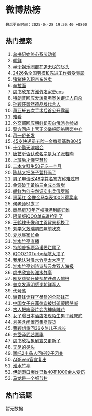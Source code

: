 # 微博热榜

`最后更新时间：2025-04-28 19:30:40 +0800`

## 热门搜索

1. [总书记始终心系劳动者](https://m.weibo.cn/search?containerid=100103type%3D1%26t%3D10%26q%3D%23%E6%80%BB%E4%B9%A6%E8%AE%B0%E5%A7%8B%E7%BB%88%E5%BF%83%E7%B3%BB%E5%8A%B3%E5%8A%A8%E8%80%85%23&stream_entry_id=51&isnewpage=1&extparam=seat%3D1%26pos%3D0%26filter_type%3Drealtimehot%26stream_entry_id%3D51%26c_type%3D51%26q%3D%2523%25E6%2580%25BB%25E4%25B9%25A6%25E8%25AE%25B0%25E5%25A7%258B%25E7%25BB%2588%25E5%25BF%2583%25E7%25B3%25BB%25E5%258A%25B3%25E5%258A%25A8%25E8%2580%2585%2523%26dgr%3D0%26cate%3D10103%26display_time%3D1745839839%26pre_seqid%3D174583983942301689289145)
1. [朝鲜](https://m.weibo.cn/search?containerid=100103type%3D1%26t%3D10%26q%3D%E6%9C%9D%E9%B2%9C&stream_entry_id=31&isnewpage=1&extparam=seat%3D1%26dgr%3D0%26band_rank%3D1%26filter_type%3Drealtimehot%26c_type%3D31%26q%3D%25E6%259C%259D%25E9%25B2%259C%26flag%3D1%26cate%3D5001%26pos%3D0%26lcate%3D5001%26stream_entry_id%3D31%26realpos%3D1%26display_time%3D1745839839%26pre_seqid%3D174583983942301689289145)
1. [半个娱乐圈都在追无尽的尽头](https://m.weibo.cn/search?containerid=100103type%3D1%26t%3D10%26q%3D%23%E5%8D%8A%E4%B8%AA%E5%A8%B1%E4%B9%90%E5%9C%88%E9%83%BD%E5%9C%A8%E8%BF%BD%E6%97%A0%E5%B0%BD%E7%9A%84%E5%B0%BD%E5%A4%B4%23&stream_entry_id=31&isnewpage=1&extparam=seat%3D1%26dgr%3D0%26band_rank%3D2%26filter_type%3Drealtimehot%26c_type%3D31%26q%3D%2523%25E5%258D%258A%25E4%25B8%25AA%25E5%25A8%25B1%25E4%25B9%2590%25E5%259C%2588%25E9%2583%25BD%25E5%259C%25A8%25E8%25BF%25BD%25E6%2597%25A0%25E5%25B0%25BD%25E7%259A%2584%25E5%25B0%25BD%25E5%25A4%25B4%2523%26flag%3D1%26cate%3D5001%26pos%3D1%26lcate%3D5001%26stream_entry_id%3D31%26realpos%3D2%26display_time%3D1745839839%26pre_seqid%3D174583983942301689289145)
1. [2426名全国劳模和先进工作者受表彰](https://m.weibo.cn/search?containerid=100103type%3D1%26t%3D10%26q%3D%232426%E5%90%8D%E5%85%A8%E5%9B%BD%E5%8A%B3%E6%A8%A1%E5%92%8C%E5%85%88%E8%BF%9B%E5%B7%A5%E4%BD%9C%E8%80%85%E5%8F%97%E8%A1%A8%E5%BD%B0%23&stream_entry_id=31&isnewpage=1&extparam=seat%3D1%26dgr%3D0%26band_rank%3D3%26filter_type%3Drealtimehot%26c_type%3D31%26q%3D%25232426%25E5%2590%258D%25E5%2585%25A8%25E5%259B%25BD%25E5%258A%25B3%25E6%25A8%25A1%25E5%2592%258C%25E5%2585%2588%25E8%25BF%259B%25E5%25B7%25A5%25E4%25BD%259C%25E8%2580%2585%25E5%258F%2597%25E8%25A1%25A8%25E5%25BD%25B0%2523%26flag%3D0%26cate%3D5001%26pos%3D2%26lcate%3D5001%26stream_entry_id%3D31%26realpos%3D3%26display_time%3D1745839839%26pre_seqid%3D174583983942301689289145)
1. [猪猪侠入职京东外卖](https://m.weibo.cn/search?containerid=100103type%3D1%26t%3D10%26q%3D%23%E7%8C%AA%E7%8C%AA%E4%BE%A0%E5%85%A5%E8%81%8C%E4%BA%AC%E4%B8%9C%E5%A4%96%E5%8D%96%23&stream_entry_id=31&isnewpage=1&extparam=seat%3D1%26dgr%3D0%26band_rank%3D4%26filter_type%3Drealtimehot%26topic_ad%3D1%26q%3D%2523%25E7%258C%25AA%25E7%258C%25AA%25E4%25BE%25A0%25E5%2585%25A5%25E8%2581%258C%25E4%25BA%25AC%25E4%25B8%259C%25E5%25A4%2596%25E5%258D%2596%2523%26cate%3D5001%26adid%3D284500%26lcate%3D5001%26stream_entry_id%3D31%26c_type%3D31%26is_ad_pos%3D1%26pos%3D3%26display_time%3D1745839839%26pre_seqid%3D174583983942301689289145)
1. [辛拉面](https://m.weibo.cn/search?containerid=100103type%3D1%26t%3D10%26q%3D%E8%BE%9B%E6%8B%89%E9%9D%A2&stream_entry_id=31&isnewpage=1&extparam=seat%3D1%26dgr%3D0%26band_rank%3D4%26filter_type%3Drealtimehot%26c_type%3D31%26q%3D%25E8%25BE%259B%25E6%258B%2589%25E9%259D%25A2%26flag%3D1%26cate%3D5001%26pos%3D4%26lcate%3D5001%26stream_entry_id%3D31%26realpos%3D4%26display_time%3D1745839839%26pre_seqid%3D174583983942301689289145)
1. [虞书欣东方淮竹发家史cos](https://m.weibo.cn/search?containerid=100103type%3D1%26t%3D10%26q%3D%23%E8%99%9E%E4%B9%A6%E6%AC%A3%E4%B8%9C%E6%96%B9%E6%B7%AE%E7%AB%B9%E5%8F%91%E5%AE%B6%E5%8F%B2cos%23&stream_entry_id=31&isnewpage=1&extparam=seat%3D1%26dgr%3D0%26band_rank%3D5%26filter_type%3Drealtimehot%26c_type%3D31%26q%3D%2523%25E8%2599%259E%25E4%25B9%25A6%25E6%25AC%25A3%25E4%25B8%259C%25E6%2596%25B9%25E6%25B7%25AE%25E7%25AB%25B9%25E5%258F%2591%25E5%25AE%25B6%25E5%258F%25B2cos%2523%26flag%3D1%26cate%3D5001%26pos%3D5%26lcate%3D5001%26stream_entry_id%3D31%26realpos%3D5%26display_time%3D1745839839%26pre_seqid%3D174583983942301689289145)
1. [特朗普回应爱泼斯坦案关键证人自杀](https://m.weibo.cn/search?containerid=100103type%3D1%26t%3D10%26q%3D%23%E7%89%B9%E6%9C%97%E6%99%AE%E5%9B%9E%E5%BA%94%E7%88%B1%E6%B3%BC%E6%96%AF%E5%9D%A6%E6%A1%88%E5%85%B3%E9%94%AE%E8%AF%81%E4%BA%BA%E8%87%AA%E6%9D%80%23&stream_entry_id=31&isnewpage=1&extparam=seat%3D1%26dgr%3D0%26band_rank%3D6%26filter_type%3Drealtimehot%26c_type%3D31%26q%3D%2523%25E7%2589%25B9%25E6%259C%2597%25E6%2599%25AE%25E5%259B%259E%25E5%25BA%2594%25E7%2588%25B1%25E6%25B3%25BC%25E6%2596%25AF%25E5%259D%25A6%25E6%25A1%2588%25E5%2585%25B3%25E9%2594%25AE%25E8%25AF%2581%25E4%25BA%25BA%25E8%2587%25AA%25E6%259D%2580%2523%26flag%3D1%26cate%3D5001%26pos%3D6%26lcate%3D5001%26stream_entry_id%3D31%26realpos%3D6%26display_time%3D1745839839%26pre_seqid%3D174583983942301689289145)
1. [孙颖莎碧然德品牌代言人](https://m.weibo.cn/search?containerid=100103type%3D1%26t%3D10%26q%3D%23%E5%AD%99%E9%A2%96%E8%8E%8E%E7%A2%A7%E7%84%B6%E5%BE%B7%E5%93%81%E7%89%8C%E4%BB%A3%E8%A8%80%E4%BA%BA%23&stream_entry_id=31&isnewpage=1&extparam=seat%3D1%26dgr%3D0%26band_rank%3D7%26filter_type%3Drealtimehot%26topic_ad%3D1%26q%3D%2523%25E5%25AD%2599%25E9%25A2%2596%25E8%258E%258E%25E7%25A2%25A7%25E7%2584%25B6%25E5%25BE%25B7%25E5%2593%2581%25E7%2589%258C%25E4%25BB%25A3%25E8%25A8%2580%25E4%25BA%25BA%2523%26cate%3D5001%26adid%3D284429%26lcate%3D5001%26stream_entry_id%3D31%26c_type%3D31%26is_ad_pos%3D1%26pos%3D7%26display_time%3D1745839839%26pre_seqid%3D174583983942301689289145)
1. [萧亚轩五次手术后首公开露面](https://m.weibo.cn/search?containerid=100103type%3D1%26t%3D10%26q%3D%23%E8%90%A7%E4%BA%9A%E8%BD%A9%E4%BA%94%E6%AC%A1%E6%89%8B%E6%9C%AF%E5%90%8E%E9%A6%96%E5%85%AC%E5%BC%80%E9%9C%B2%E9%9D%A2%23&stream_entry_id=31&isnewpage=1&extparam=seat%3D1%26dgr%3D0%26band_rank%3D7%26filter_type%3Drealtimehot%26c_type%3D31%26q%3D%2523%25E8%2590%25A7%25E4%25BA%259A%25E8%25BD%25A9%25E4%25BA%2594%25E6%25AC%25A1%25E6%2589%258B%25E6%259C%25AF%25E5%2590%258E%25E9%25A6%2596%25E5%2585%25AC%25E5%25BC%2580%25E9%259C%25B2%25E9%259D%25A2%2523%26flag%3D2%26cate%3D5001%26pos%3D8%26lcate%3D5001%26stream_entry_id%3D31%26realpos%3D7%26display_time%3D1745839839%26pre_seqid%3D174583983942301689289145)
1. [难看](https://m.weibo.cn/search?containerid=100103type%3D1%26t%3D10%26q%3D%E9%9A%BE%E7%9C%8B&stream_entry_id=31&isnewpage=1&extparam=seat%3D1%26dgr%3D0%26band_rank%3D8%26filter_type%3Drealtimehot%26c_type%3D31%26q%3D%25E9%259A%25BE%25E7%259C%258B%26flag%3D2%26cate%3D5001%26pos%3D9%26lcate%3D5001%26stream_entry_id%3D31%26realpos%3D8%26display_time%3D1745839839%26pre_seqid%3D174583983942301689289145)
1. [外交部回应朝鲜证实向俄派兵参战](https://m.weibo.cn/search?containerid=100103type%3D1%26t%3D10%26q%3D%23%E5%A4%96%E4%BA%A4%E9%83%A8%E5%9B%9E%E5%BA%94%E6%9C%9D%E9%B2%9C%E8%AF%81%E5%AE%9E%E5%90%91%E4%BF%84%E6%B4%BE%E5%85%B5%E5%8F%82%E6%88%98%23&stream_entry_id=31&isnewpage=1&extparam=seat%3D1%26dgr%3D0%26band_rank%3D9%26filter_type%3Drealtimehot%26c_type%3D31%26q%3D%2523%25E5%25A4%2596%25E4%25BA%25A4%25E9%2583%25A8%25E5%259B%259E%25E5%25BA%2594%25E6%259C%259D%25E9%25B2%259C%25E8%25AF%2581%25E5%25AE%259E%25E5%2590%2591%25E4%25BF%2584%25E6%25B4%25BE%25E5%2585%25B5%25E5%258F%2582%25E6%2588%2598%2523%26flag%3D1%26cate%3D5001%26pos%3D10%26lcate%3D5001%26stream_entry_id%3D31%26realpos%3D9%26display_time%3D1745839839%26pre_seqid%3D174583983942301689289145)
1. [警方回应上官正义举报网络贩婴中介](https://m.weibo.cn/search?containerid=100103type%3D1%26t%3D10%26q%3D%E8%AD%A6%E6%96%B9%E5%9B%9E%E5%BA%94%E4%B8%8A%E5%AE%98%E6%AD%A3%E4%B9%89%E4%B8%BE%E6%8A%A5%E7%BD%91%E7%BB%9C%E8%B4%A9%E5%A9%B4%E4%B8%AD%E4%BB%8B&stream_entry_id=31&isnewpage=1&extparam=seat%3D1%26dgr%3D0%26band_rank%3D10%26filter_type%3Drealtimehot%26c_type%3D31%26q%3D%25E8%25AD%25A6%25E6%2596%25B9%25E5%259B%259E%25E5%25BA%2594%25E4%25B8%258A%25E5%25AE%2598%25E6%25AD%25A3%25E4%25B9%2589%25E4%25B8%25BE%25E6%258A%25A5%25E7%25BD%2591%25E7%25BB%259C%25E8%25B4%25A9%25E5%25A9%25B4%25E4%25B8%25AD%25E4%25BB%258B%26flag%3D1%26cate%3D5001%26pos%3D11%26lcate%3D5001%26stream_entry_id%3D31%26realpos%3D10%26display_time%3D1745839839%26pre_seqid%3D174583983942301689289145)
1. [蒋一侨长发](https://m.weibo.cn/search?containerid=100103type%3D1%26t%3D10%26q%3D%E8%92%8B%E4%B8%80%E4%BE%A8%E9%95%BF%E5%8F%91&stream_entry_id=31&isnewpage=1&extparam=seat%3D1%26dgr%3D0%26band_rank%3D11%26filter_type%3Drealtimehot%26c_type%3D31%26q%3D%25E8%2592%258B%25E4%25B8%2580%25E4%25BE%25A8%25E9%2595%25BF%25E5%258F%2591%26flag%3D1%26cate%3D5001%26pos%3D12%26lcate%3D5001%26stream_entry_id%3D31%26realpos%3D11%26display_time%3D1745839839%26pre_seqid%3D174583983942301689289145)
1. [45岁快递员五险一金缴费基数8045](https://m.weibo.cn/search?containerid=100103type%3D1%26t%3D10%26q%3D%2345%E5%B2%81%E5%BF%AB%E9%80%92%E5%91%98%E4%BA%94%E9%99%A9%E4%B8%80%E9%87%91%E7%BC%B4%E8%B4%B9%E5%9F%BA%E6%95%B08045%23&stream_entry_id=31&isnewpage=1&extparam=seat%3D1%26dgr%3D0%26band_rank%3D12%26filter_type%3Drealtimehot%26c_type%3D31%26q%3D%252345%25E5%25B2%2581%25E5%25BF%25AB%25E9%2580%2592%25E5%2591%2598%25E4%25BA%2594%25E9%2599%25A9%25E4%25B8%2580%25E9%2587%2591%25E7%25BC%25B4%25E8%25B4%25B9%25E5%259F%25BA%25E6%2595%25B08045%2523%26flag%3D1%26cate%3D5001%26pos%3D13%26lcate%3D5001%26stream_entry_id%3D31%26realpos%3D12%26display_time%3D1745839839%26pre_seqid%3D174583983942301689289145)
1. [十个勤天演唱会](https://m.weibo.cn/search?containerid=100103type%3D1%26t%3D10%26q%3D%E5%8D%81%E4%B8%AA%E5%8B%A4%E5%A4%A9%E6%BC%94%E5%94%B1%E4%BC%9A&stream_entry_id=31&isnewpage=1&extparam=seat%3D1%26dgr%3D0%26band_rank%3D13%26filter_type%3Drealtimehot%26c_type%3D31%26q%3D%25E5%258D%2581%25E4%25B8%25AA%25E5%258B%25A4%25E5%25A4%25A9%25E6%25BC%2594%25E5%2594%25B1%25E4%25BC%259A%26flag%3D1%26cate%3D5001%26pos%3D14%26lcate%3D5001%26stream_entry_id%3D31%26realpos%3D13%26display_time%3D1745839839%26pre_seqid%3D174583983942301689289145)
1. [唐艺昕否认改名字是为了张若昀](https://m.weibo.cn/search?containerid=100103type%3D1%26t%3D10%26q%3D%23%E5%94%90%E8%89%BA%E6%98%95%E5%90%A6%E8%AE%A4%E6%94%B9%E5%90%8D%E5%AD%97%E6%98%AF%E4%B8%BA%E4%BA%86%E5%BC%A0%E8%8B%A5%E6%98%80%23&stream_entry_id=31&isnewpage=1&extparam=seat%3D1%26dgr%3D0%26band_rank%3D14%26filter_type%3Drealtimehot%26c_type%3D31%26q%3D%2523%25E5%2594%2590%25E8%2589%25BA%25E6%2598%2595%25E5%2590%25A6%25E8%25AE%25A4%25E6%2594%25B9%25E5%2590%258D%25E5%25AD%2597%25E6%2598%25AF%25E4%25B8%25BA%25E4%25BA%2586%25E5%25BC%25A0%25E8%258B%25A5%25E6%2598%2580%2523%26flag%3D0%26cate%3D5001%26pos%3D15%26lcate%3D5001%26stream_entry_id%3D31%26realpos%3D14%26display_time%3D1745839839%26pre_seqid%3D174583983942301689289145)
1. [上班后才懂李慧珍](https://m.weibo.cn/search?containerid=100103type%3D1%26t%3D10%26q%3D%E4%B8%8A%E7%8F%AD%E5%90%8E%E6%89%8D%E6%87%82%E6%9D%8E%E6%85%A7%E7%8F%8D&stream_entry_id=31&isnewpage=1&extparam=seat%3D1%26dgr%3D0%26band_rank%3D15%26filter_type%3Drealtimehot%26c_type%3D31%26q%3D%25E4%25B8%258A%25E7%258F%25AD%25E5%2590%258E%25E6%2589%258D%25E6%2587%2582%25E6%259D%258E%25E6%2585%25A7%25E7%258F%258D%26flag%3D1%26cate%3D5001%26pos%3D16%26lcate%3D5001%26stream_entry_id%3D31%26realpos%3D15%26display_time%3D1745839839%26pre_seqid%3D174583983942301689289145)
1. [二本文科生50元吃一个月](https://m.weibo.cn/search?containerid=100103type%3D1%26t%3D10%26q%3D%E4%BA%8C%E6%9C%AC%E6%96%87%E7%A7%91%E7%94%9F50%E5%85%83%E5%90%83%E4%B8%80%E4%B8%AA%E6%9C%88&stream_entry_id=31&isnewpage=1&extparam=seat%3D1%26dgr%3D0%26band_rank%3D16%26filter_type%3Drealtimehot%26c_type%3D31%26q%3D%25E4%25BA%258C%25E6%259C%25AC%25E6%2596%2587%25E7%25A7%2591%25E7%2594%259F50%25E5%2585%2583%25E5%2590%2583%25E4%25B8%2580%25E4%25B8%25AA%25E6%259C%2588%26flag%3D0%26cate%3D5001%26pos%3D17%26lcate%3D5001%26stream_entry_id%3D31%26realpos%3D16%26display_time%3D1745839839%26pre_seqid%3D174583983942301689289145)
1. [陈赫又把张子萱打码了](https://m.weibo.cn/search?containerid=100103type%3D1%26t%3D10%26q%3D%23%E9%99%88%E8%B5%AB%E5%8F%88%E6%8A%8A%E5%BC%A0%E5%AD%90%E8%90%B1%E6%89%93%E7%A0%81%E4%BA%86%23&stream_entry_id=31&isnewpage=1&extparam=seat%3D1%26dgr%3D0%26band_rank%3D17%26filter_type%3Drealtimehot%26c_type%3D31%26q%3D%2523%25E9%2599%2588%25E8%25B5%25AB%25E5%258F%2588%25E6%258A%258A%25E5%25BC%25A0%25E5%25AD%2590%25E8%2590%25B1%25E6%2589%2593%25E7%25A0%2581%25E4%25BA%2586%2523%26flag%3D2%26cate%3D5001%26pos%3D18%26lcate%3D5001%26stream_entry_id%3D31%26realpos%3D17%26display_time%3D1745839839%26pre_seqid%3D174583983942301689289145)
1. [男子申请改48字姓名警方称难过审](https://m.weibo.cn/search?containerid=100103type%3D1%26t%3D10%26q%3D%23%E7%94%B7%E5%AD%90%E7%94%B3%E8%AF%B7%E6%94%B948%E5%AD%97%E5%A7%93%E5%90%8D%E8%AD%A6%E6%96%B9%E7%A7%B0%E9%9A%BE%E8%BF%87%E5%AE%A1%23&stream_entry_id=31&isnewpage=1&extparam=seat%3D1%26dgr%3D0%26band_rank%3D18%26filter_type%3Drealtimehot%26c_type%3D31%26q%3D%2523%25E7%2594%25B7%25E5%25AD%2590%25E7%2594%25B3%25E8%25AF%25B7%25E6%2594%25B948%25E5%25AD%2597%25E5%25A7%2593%25E5%2590%258D%25E8%25AD%25A6%25E6%2596%25B9%25E7%25A7%25B0%25E9%259A%25BE%25E8%25BF%2587%25E5%25AE%25A1%2523%26flag%3D1%26cate%3D5001%26pos%3D19%26lcate%3D5001%26stream_entry_id%3D31%26realpos%3D18%26display_time%3D1745839839%26pre_seqid%3D174583983942301689289145)
1. [金饰破千备婚三金成本激增](https://m.weibo.cn/search?containerid=100103type%3D1%26t%3D10%26q%3D%23%E9%87%91%E9%A5%B0%E7%A0%B4%E5%8D%83%E5%A4%87%E5%A9%9A%E4%B8%89%E9%87%91%E6%88%90%E6%9C%AC%E6%BF%80%E5%A2%9E%23&stream_entry_id=31&isnewpage=1&extparam=seat%3D1%26dgr%3D0%26band_rank%3D19%26filter_type%3Drealtimehot%26c_type%3D31%26q%3D%2523%25E9%2587%2591%25E9%25A5%25B0%25E7%25A0%25B4%25E5%258D%2583%25E5%25A4%2587%25E5%25A9%259A%25E4%25B8%2589%25E9%2587%2591%25E6%2588%2590%25E6%259C%25AC%25E6%25BF%2580%25E5%25A2%259E%2523%26flag%3D0%26cate%3D5001%26pos%3D20%26lcate%3D5001%26stream_entry_id%3D31%26realpos%3D19%26display_time%3D1745839839%26pre_seqid%3D174583983942301689289145)
1. [朝鲜为何突然证实出兵俄罗斯](https://m.weibo.cn/search?containerid=100103type%3D1%26t%3D10%26q%3D%E6%9C%9D%E9%B2%9C%E4%B8%BA%E4%BD%95%E7%AA%81%E7%84%B6%E8%AF%81%E5%AE%9E%E5%87%BA%E5%85%B5%E4%BF%84%E7%BD%97%E6%96%AF&stream_entry_id=31&isnewpage=1&extparam=seat%3D1%26dgr%3D0%26band_rank%3D20%26filter_type%3Drealtimehot%26c_type%3D31%26q%3D%25E6%259C%259D%25E9%25B2%259C%25E4%25B8%25BA%25E4%25BD%2595%25E7%25AA%2581%25E7%2584%25B6%25E8%25AF%2581%25E5%25AE%259E%25E5%2587%25BA%25E5%2585%25B5%25E4%25BF%2584%25E7%25BD%2597%25E6%2596%25AF%26flag%3D1%26cate%3D5001%26pos%3D21%26lcate%3D5001%26stream_entry_id%3D31%26realpos%3D20%26is_ai_ask%3D1%26display_time%3D1745839839%26pre_seqid%3D174583983942301689289145)
1. [惠英红 金像金马华表100%得奖率](https://m.weibo.cn/search?containerid=100103type%3D1%26t%3D10%26q%3D%E6%83%A0%E8%8B%B1%E7%BA%A2+%E9%87%91%E5%83%8F%E9%87%91%E9%A9%AC%E5%8D%8E%E8%A1%A8100%25%E5%BE%97%E5%A5%96%E7%8E%87&stream_entry_id=31&isnewpage=1&extparam=seat%3D1%26dgr%3D0%26band_rank%3D21%26filter_type%3Drealtimehot%26c_type%3D31%26q%3D%25E6%2583%25A0%25E8%258B%25B1%25E7%25BA%25A2%2520%25E9%2587%2591%25E5%2583%258F%25E9%2587%2591%25E9%25A9%25AC%25E5%258D%258E%25E8%25A1%25A8100%2525%25E5%25BE%2597%25E5%25A5%2596%25E7%258E%2587%26flag%3D1%26cate%3D5001%26pos%3D22%26lcate%3D5001%26stream_entry_id%3D31%26realpos%3D21%26display_time%3D1745839839%26pre_seqid%3D174583983942301689289145)
1. [何老师51岁了](https://m.weibo.cn/search?containerid=100103type%3D1%26t%3D10%26q%3D%23%E4%BD%95%E8%80%81%E5%B8%8851%E5%B2%81%E4%BA%86%23&stream_entry_id=31&isnewpage=1&extparam=seat%3D1%26dgr%3D0%26band_rank%3D22%26filter_type%3Drealtimehot%26c_type%3D31%26q%3D%2523%25E4%25BD%2595%25E8%2580%2581%25E5%25B8%258851%25E5%25B2%2581%25E4%25BA%2586%2523%26flag%3D0%26cate%3D5001%26pos%3D23%26lcate%3D5001%26stream_entry_id%3D31%26realpos%3D22%26display_time%3D1745839839%26pre_seqid%3D174583983942301689289145)
1. [商品房70年产权期满到底归谁](https://m.weibo.cn/search?containerid=100103type%3D1%26t%3D10%26q%3D%E5%95%86%E5%93%81%E6%88%BF70%E5%B9%B4%E4%BA%A7%E6%9D%83%E6%9C%9F%E6%BB%A1%E5%88%B0%E5%BA%95%E5%BD%92%E8%B0%81&stream_entry_id=31&isnewpage=1&extparam=seat%3D1%26dgr%3D0%26band_rank%3D23%26filter_type%3Drealtimehot%26c_type%3D31%26q%3D%25E5%2595%2586%25E5%2593%2581%25E6%2588%25BF70%25E5%25B9%25B4%25E4%25BA%25A7%25E6%259D%2583%25E6%259C%259F%25E6%25BB%25A1%25E5%2588%25B0%25E5%25BA%2595%25E5%25BD%2592%25E8%25B0%2581%26flag%3D1%26cate%3D5001%26pos%3D24%26lcate%3D5001%26stream_entry_id%3D31%26realpos%3D23%26display_time%3D1745839839%26pre_seqid%3D174583983942301689289145)
1. [限量版iQOO单车谁抢到了](https://m.weibo.cn/search?containerid=100103type%3D1%26t%3D10%26q%3D%23%E9%99%90%E9%87%8F%E7%89%88iQOO%E5%8D%95%E8%BD%A6%E8%B0%81%E6%8A%A2%E5%88%B0%E4%BA%86%23&stream_entry_id=31&isnewpage=1&extparam=seat%3D1%26dgr%3D0%26band_rank%3D24%26filter_type%3Drealtimehot%26c_type%3D31%26q%3D%2523%25E9%2599%2590%25E9%2587%258F%25E7%2589%2588iQOO%25E5%258D%2595%25E8%25BD%25A6%25E8%25B0%2581%25E6%258A%25A2%25E5%2588%25B0%25E4%25BA%2586%2523%26flag%3D1%26cate%3D5001%26pos%3D25%26lcate%3D5001%26stream_entry_id%3D31%26realpos%3D24%26display_time%3D1745839839%26pre_seqid%3D174583983942301689289145)
1. [王鹤棣头像和主页背景都换了](https://m.weibo.cn/search?containerid=100103type%3D1%26t%3D10%26q%3D%23%E7%8E%8B%E9%B9%A4%E6%A3%A3%E5%A4%B4%E5%83%8F%E5%92%8C%E4%B8%BB%E9%A1%B5%E8%83%8C%E6%99%AF%E9%83%BD%E6%8D%A2%E4%BA%86%23&stream_entry_id=31&isnewpage=1&extparam=seat%3D1%26dgr%3D0%26band_rank%3D25%26filter_type%3Drealtimehot%26c_type%3D31%26q%3D%2523%25E7%258E%258B%25E9%25B9%25A4%25E6%25A3%25A3%25E5%25A4%25B4%25E5%2583%258F%25E5%2592%258C%25E4%25B8%25BB%25E9%25A1%25B5%25E8%2583%258C%25E6%2599%25AF%25E9%2583%25BD%25E6%258D%25A2%25E4%25BA%2586%2523%26flag%3D0%26cate%3D5001%26pos%3D26%26lcate%3D5001%26stream_entry_id%3D31%26realpos%3D25%26display_time%3D1745839839%26pre_seqid%3D174583983942301689289145)
1. [刘学义敖瑞鹏四年前状态](https://m.weibo.cn/search?containerid=100103type%3D1%26t%3D10%26q%3D%E5%88%98%E5%AD%A6%E4%B9%89%E6%95%96%E7%91%9E%E9%B9%8F%E5%9B%9B%E5%B9%B4%E5%89%8D%E7%8A%B6%E6%80%81&stream_entry_id=31&isnewpage=1&extparam=seat%3D1%26dgr%3D0%26band_rank%3D26%26filter_type%3Drealtimehot%26c_type%3D31%26q%3D%25E5%2588%2598%25E5%25AD%25A6%25E4%25B9%2589%25E6%2595%2596%25E7%2591%259E%25E9%25B9%258F%25E5%259B%259B%25E5%25B9%25B4%25E5%2589%258D%25E7%258A%25B6%25E6%2580%2581%26flag%3D1%26cate%3D5001%26pos%3D27%26lcate%3D5001%26stream_entry_id%3D31%26realpos%3D26%26display_time%3D1745839839%26pre_seqid%3D174583983942301689289145)
1. [夏以昼家长会](https://m.weibo.cn/search?containerid=100103type%3D1%26t%3D10%26q%3D%E5%A4%8F%E4%BB%A5%E6%98%BC%E5%AE%B6%E9%95%BF%E4%BC%9A&stream_entry_id=31&isnewpage=1&extparam=seat%3D1%26dgr%3D0%26band_rank%3D27%26filter_type%3Drealtimehot%26c_type%3D31%26q%3D%25E5%25A4%258F%25E4%25BB%25A5%25E6%2598%25BC%25E5%25AE%25B6%25E9%2595%25BF%25E4%25BC%259A%26flag%3D1%26cate%3D5001%26pos%3D28%26lcate%3D5001%26stream_entry_id%3D31%26realpos%3D27%26display_time%3D1745839839%26pre_seqid%3D174583983942301689289145)
1. [淮水竹亭直播](https://m.weibo.cn/search?containerid=100103type%3D1%26t%3D10%26q%3D%E6%B7%AE%E6%B0%B4%E7%AB%B9%E4%BA%AD%E7%9B%B4%E6%92%AD&stream_entry_id=31&isnewpage=1&extparam=seat%3D1%26dgr%3D0%26band_rank%3D28%26filter_type%3Drealtimehot%26c_type%3D31%26q%3D%25E6%25B7%25AE%25E6%25B0%25B4%25E7%25AB%25B9%25E4%25BA%25AD%25E7%259B%25B4%25E6%2592%25AD%26flag%3D1%26cate%3D5001%26pos%3D29%26lcate%3D5001%26stream_entry_id%3D31%26realpos%3D28%26display_time%3D1745839839%26pre_seqid%3D174583983942301689289145)
1. [特朗普多项承诺要烂尾了](https://m.weibo.cn/search?containerid=100103type%3D1%26t%3D10%26q%3D%23%E7%89%B9%E6%9C%97%E6%99%AE%E5%A4%9A%E9%A1%B9%E6%89%BF%E8%AF%BA%E8%A6%81%E7%83%82%E5%B0%BE%E4%BA%86%23&stream_entry_id=31&isnewpage=1&extparam=seat%3D1%26dgr%3D0%26band_rank%3D29%26filter_type%3Drealtimehot%26c_type%3D31%26q%3D%2523%25E7%2589%25B9%25E6%259C%2597%25E6%2599%25AE%25E5%25A4%259A%25E9%25A1%25B9%25E6%2589%25BF%25E8%25AF%25BA%25E8%25A6%2581%25E7%2583%2582%25E5%25B0%25BE%25E4%25BA%2586%2523%26flag%3D0%26cate%3D5001%26pos%3D30%26lcate%3D5001%26stream_entry_id%3D31%26realpos%3D29%26display_time%3D1745839839%26pre_seqid%3D174583983942301689289145)
1. [iQOOZ10Turbo续航太顶了](https://m.weibo.cn/search?containerid=100103type%3D1%26t%3D10%26q%3D%23iQOOZ10Turbo%E7%BB%AD%E8%88%AA%E5%A4%AA%E9%A1%B6%E4%BA%86%23&stream_entry_id=31&isnewpage=1&extparam=seat%3D1%26dgr%3D0%26band_rank%3D30%26filter_type%3Drealtimehot%26c_type%3D31%26q%3D%2523iQOOZ10Turbo%25E7%25BB%25AD%25E8%2588%25AA%25E5%25A4%25AA%25E9%25A1%25B6%25E4%25BA%2586%2523%26flag%3D1%26cate%3D5001%26pos%3D31%26lcate%3D5001%26stream_entry_id%3D31%26realpos%3D30%26display_time%3D1745839839%26pre_seqid%3D174583983942301689289145)
1. [我承认对淮水竹亭太大声了](https://m.weibo.cn/search?containerid=100103type%3D1%26t%3D10%26q%3D%E6%88%91%E6%89%BF%E8%AE%A4%E5%AF%B9%E6%B7%AE%E6%B0%B4%E7%AB%B9%E4%BA%AD%E5%A4%AA%E5%A4%A7%E5%A3%B0%E4%BA%86&stream_entry_id=31&isnewpage=1&extparam=seat%3D1%26dgr%3D0%26band_rank%3D31%26filter_type%3Drealtimehot%26c_type%3D31%26q%3D%25E6%2588%2591%25E6%2589%25BF%25E8%25AE%25A4%25E5%25AF%25B9%25E6%25B7%25AE%25E6%25B0%25B4%25E7%25AB%25B9%25E4%25BA%25AD%25E5%25A4%25AA%25E5%25A4%25A7%25E5%25A3%25B0%25E4%25BA%2586%26flag%3D0%26cate%3D5001%26pos%3D32%26lcate%3D5001%26stream_entry_id%3D31%26realpos%3D31%26display_time%3D1745839839%26pre_seqid%3D174583983942301689289145)
1. [淮水竹亭刘诗诗张云龙双人海报](https://m.weibo.cn/search?containerid=100103type%3D1%26t%3D10%26q%3D%E6%B7%AE%E6%B0%B4%E7%AB%B9%E4%BA%AD%E5%88%98%E8%AF%97%E8%AF%97%E5%BC%A0%E4%BA%91%E9%BE%99%E5%8F%8C%E4%BA%BA%E6%B5%B7%E6%8A%A5&stream_entry_id=31&isnewpage=1&extparam=seat%3D1%26dgr%3D0%26band_rank%3D32%26filter_type%3Drealtimehot%26c_type%3D31%26q%3D%25E6%25B7%25AE%25E6%25B0%25B4%25E7%25AB%25B9%25E4%25BA%25AD%25E5%2588%2598%25E8%25AF%2597%25E8%25AF%2597%25E5%25BC%25A0%25E4%25BA%2591%25E9%25BE%2599%25E5%258F%258C%25E4%25BA%25BA%25E6%25B5%25B7%25E6%258A%25A5%26flag%3D1%26cate%3D5001%26pos%3D33%26lcate%3D5001%26stream_entry_id%3D31%26realpos%3D32%26display_time%3D1745839839%26pre_seqid%3D174583983942301689289145)
1. [虞书欣宣传淮水竹亭](https://m.weibo.cn/search?containerid=100103type%3D1%26t%3D10%26q%3D%23%E8%99%9E%E4%B9%A6%E6%AC%A3%E5%AE%A3%E4%BC%A0%E6%B7%AE%E6%B0%B4%E7%AB%B9%E4%BA%AD%23&stream_entry_id=31&isnewpage=1&extparam=seat%3D1%26dgr%3D0%26band_rank%3D33%26filter_type%3Drealtimehot%26c_type%3D31%26q%3D%2523%25E8%2599%259E%25E4%25B9%25A6%25E6%25AC%25A3%25E5%25AE%25A3%25E4%25BC%25A0%25E6%25B7%25AE%25E6%25B0%25B4%25E7%25AB%25B9%25E4%25BA%25AD%2523%26flag%3D1%26cate%3D5001%26pos%3D34%26lcate%3D5001%26stream_entry_id%3D31%26realpos%3D33%26display_time%3D1745839839%26pre_seqid%3D174583983942301689289145)
1. [网友称疑在成都地铁遭人偷拍](https://m.weibo.cn/search?containerid=100103type%3D1%26t%3D10%26q%3D%23%E7%BD%91%E5%8F%8B%E7%A7%B0%E7%96%91%E5%9C%A8%E6%88%90%E9%83%BD%E5%9C%B0%E9%93%81%E9%81%AD%E4%BA%BA%E5%81%B7%E6%8B%8D%23&stream_entry_id=31&isnewpage=1&extparam=seat%3D1%26dgr%3D0%26band_rank%3D34%26filter_type%3Drealtimehot%26c_type%3D31%26q%3D%2523%25E7%25BD%2591%25E5%258F%258B%25E7%25A7%25B0%25E7%2596%2591%25E5%259C%25A8%25E6%2588%2590%25E9%2583%25BD%25E5%259C%25B0%25E9%2593%2581%25E9%2581%25AD%25E4%25BA%25BA%25E5%2581%25B7%25E6%258B%258D%2523%26flag%3D0%26cate%3D5001%26pos%3D35%26lcate%3D5001%26stream_entry_id%3D31%26realpos%3D34%26display_time%3D1745839839%26pre_seqid%3D174583983942301689289145)
1. [普京发声明感谢朝鲜军人](https://m.weibo.cn/search?containerid=100103type%3D1%26t%3D10%26q%3D%23%E6%99%AE%E4%BA%AC%E5%8F%91%E5%A3%B0%E6%98%8E%E6%84%9F%E8%B0%A2%E6%9C%9D%E9%B2%9C%E5%86%9B%E4%BA%BA%23&stream_entry_id=31&isnewpage=1&extparam=seat%3D1%26dgr%3D0%26band_rank%3D35%26filter_type%3Drealtimehot%26c_type%3D31%26q%3D%2523%25E6%2599%25AE%25E4%25BA%25AC%25E5%258F%2591%25E5%25A3%25B0%25E6%2598%258E%25E6%2584%259F%25E8%25B0%25A2%25E6%259C%259D%25E9%25B2%259C%25E5%2586%259B%25E4%25BA%25BA%2523%26flag%3D1%26cate%3D5001%26pos%3D36%26lcate%3D5001%26stream_entry_id%3D31%26realpos%3D35%26display_time%3D1745839839%26pre_seqid%3D174583983942301689289145)
1. [代号鸢](https://m.weibo.cn/search?containerid=100103type%3D1%26t%3D10%26q%3D%E4%BB%A3%E5%8F%B7%E9%B8%A2&stream_entry_id=31&isnewpage=1&extparam=seat%3D1%26dgr%3D0%26band_rank%3D36%26filter_type%3Drealtimehot%26c_type%3D31%26q%3D%25E4%25BB%25A3%25E5%258F%25B7%25E9%25B8%25A2%26flag%3D1%26cate%3D5001%26pos%3D37%26lcate%3D5001%26stream_entry_id%3D31%26realpos%3D36%26display_time%3D1745839839%26pre_seqid%3D174583983942301689289145)
1. [谢霆锋诠释了桀骜的全部锋芒](https://m.weibo.cn/search?containerid=100103type%3D1%26t%3D10%26q%3D%E8%B0%A2%E9%9C%86%E9%94%8B%E8%AF%A0%E9%87%8A%E4%BA%86%E6%A1%80%E9%AA%9C%E7%9A%84%E5%85%A8%E9%83%A8%E9%94%8B%E8%8A%92&stream_entry_id=31&isnewpage=1&extparam=seat%3D1%26dgr%3D0%26band_rank%3D37%26filter_type%3Drealtimehot%26c_type%3D31%26q%3D%25E8%25B0%25A2%25E9%259C%2586%25E9%2594%258B%25E8%25AF%25A0%25E9%2587%258A%25E4%25BA%2586%25E6%25A1%2580%25E9%25AA%259C%25E7%259A%2584%25E5%2585%25A8%25E9%2583%25A8%25E9%2594%258B%25E8%258A%2592%26flag%3D1%26cate%3D5001%26pos%3D38%26lcate%3D5001%26stream_entry_id%3D31%26realpos%3D37%26display_time%3D1745839839%26pre_seqid%3D174583983942301689289145)
1. [中国女子在菲律宾被绑架蒙眼哭喊](https://m.weibo.cn/search?containerid=100103type%3D1%26t%3D10%26q%3D%23%E4%B8%AD%E5%9B%BD%E5%A5%B3%E5%AD%90%E5%9C%A8%E8%8F%B2%E5%BE%8B%E5%AE%BE%E8%A2%AB%E7%BB%91%E6%9E%B6%E8%92%99%E7%9C%BC%E5%93%AD%E5%96%8A%23&stream_entry_id=31&isnewpage=1&extparam=seat%3D1%26dgr%3D0%26band_rank%3D38%26filter_type%3Drealtimehot%26c_type%3D31%26q%3D%2523%25E4%25B8%25AD%25E5%259B%25BD%25E5%25A5%25B3%25E5%25AD%2590%25E5%259C%25A8%25E8%258F%25B2%25E5%25BE%258B%25E5%25AE%25BE%25E8%25A2%25AB%25E7%25BB%2591%25E6%259E%25B6%25E8%2592%2599%25E7%259C%25BC%25E5%2593%25AD%25E5%2596%258A%2523%26flag%3D1%26cate%3D5001%26pos%3D39%26lcate%3D5001%26stream_entry_id%3D31%26realpos%3D38%26display_time%3D1745839839%26pre_seqid%3D174583983942301689289145)
1. [古人把废瓷片变为神仙雕花](https://m.weibo.cn/search?containerid=100103type%3D1%26t%3D10%26q%3D%23%E5%8F%A4%E4%BA%BA%E6%8A%8A%E5%BA%9F%E7%93%B7%E7%89%87%E5%8F%98%E4%B8%BA%E7%A5%9E%E4%BB%99%E9%9B%95%E8%8A%B1%23&stream_entry_id=31&isnewpage=1&extparam=seat%3D1%26dgr%3D0%26band_rank%3D39%26filter_type%3Drealtimehot%26c_type%3D31%26q%3D%2523%25E5%258F%25A4%25E4%25BA%25BA%25E6%258A%258A%25E5%25BA%259F%25E7%2593%25B7%25E7%2589%2587%25E5%258F%2598%25E4%25B8%25BA%25E7%25A5%259E%25E4%25BB%2599%25E9%259B%2595%25E8%258A%25B1%2523%26flag%3D1%26cate%3D5001%26pos%3D40%26lcate%3D5001%26stream_entry_id%3D31%26realpos%3D39%26display_time%3D1745839839%26pre_seqid%3D174583983942301689289145)
1. [女子曝日本酒店发现陌生男子藏床底](https://m.weibo.cn/search?containerid=100103type%3D1%26t%3D10%26q%3D%E5%A5%B3%E5%AD%90%E6%9B%9D%E6%97%A5%E6%9C%AC%E9%85%92%E5%BA%97%E5%8F%91%E7%8E%B0%E9%99%8C%E7%94%9F%E7%94%B7%E5%AD%90%E8%97%8F%E5%BA%8A%E5%BA%95&stream_entry_id=31&isnewpage=1&extparam=seat%3D1%26dgr%3D0%26band_rank%3D40%26filter_type%3Drealtimehot%26c_type%3D31%26q%3D%25E5%25A5%25B3%25E5%25AD%2590%25E6%259B%259D%25E6%2597%25A5%25E6%259C%25AC%25E9%2585%2592%25E5%25BA%2597%25E5%258F%2591%25E7%258E%25B0%25E9%2599%258C%25E7%2594%259F%25E7%2594%25B7%25E5%25AD%2590%25E8%2597%258F%25E5%25BA%258A%25E5%25BA%2595%26flag%3D0%26cate%3D5001%26pos%3D41%26lcate%3D5001%26stream_entry_id%3D31%26realpos%3D40%26display_time%3D1745839839%26pre_seqid%3D174583983942301689289145)
1. [刘美含闲置市集卖假货](https://m.weibo.cn/search?containerid=100103type%3D1%26t%3D10%26q%3D%23%E5%88%98%E7%BE%8E%E5%90%AB%E9%97%B2%E7%BD%AE%E5%B8%82%E9%9B%86%E5%8D%96%E5%81%87%E8%B4%A7%23&stream_entry_id=31&isnewpage=1&extparam=seat%3D1%26dgr%3D0%26band_rank%3D41%26filter_type%3Drealtimehot%26c_type%3D31%26q%3D%2523%25E5%2588%2598%25E7%25BE%258E%25E5%2590%25AB%25E9%2597%25B2%25E7%25BD%25AE%25E5%25B8%2582%25E9%259B%2586%25E5%258D%2596%25E5%2581%2587%25E8%25B4%25A7%2523%26flag%3D0%26cate%3D5001%26pos%3D42%26lcate%3D5001%26stream_entry_id%3D31%26realpos%3D41%26display_time%3D1745839839%26pre_seqid%3D174583983942301689289145)
1. [曹颖想重回36岁陪儿子成长](https://m.weibo.cn/search?containerid=100103type%3D1%26t%3D10%26q%3D%E6%9B%B9%E9%A2%96%E6%83%B3%E9%87%8D%E5%9B%9E36%E5%B2%81%E9%99%AA%E5%84%BF%E5%AD%90%E6%88%90%E9%95%BF&stream_entry_id=31&isnewpage=1&extparam=seat%3D1%26dgr%3D0%26band_rank%3D42%26filter_type%3Drealtimehot%26c_type%3D31%26q%3D%25E6%259B%25B9%25E9%25A2%2596%25E6%2583%25B3%25E9%2587%258D%25E5%259B%259E36%25E5%25B2%2581%25E9%2599%25AA%25E5%2584%25BF%25E5%25AD%2590%25E6%2588%2590%25E9%2595%25BF%26flag%3D1%26cate%3D5001%26pos%3D43%26lcate%3D5001%26stream_entry_id%3D31%26realpos%3D42%26display_time%3D1745839839%26pre_seqid%3D174583983942301689289145)
1. [齐岱泽武艺嘉祺](https://m.weibo.cn/search?containerid=100103type%3D1%26t%3D10%26q%3D%E9%BD%90%E5%B2%B1%E6%B3%BD%E6%AD%A6%E8%89%BA%E5%98%89%E7%A5%BA&stream_entry_id=31&isnewpage=1&extparam=seat%3D1%26dgr%3D0%26band_rank%3D43%26filter_type%3Drealtimehot%26c_type%3D31%26q%3D%25E9%25BD%2590%25E5%25B2%25B1%25E6%25B3%25BD%25E6%25AD%25A6%25E8%2589%25BA%25E5%2598%2589%25E7%25A5%25BA%26flag%3D0%26cate%3D5001%26pos%3D44%26lcate%3D5001%26stream_entry_id%3D31%26realpos%3D43%26display_time%3D1745839839%26pre_seqid%3D174583983942301689289145)
1. [虞书欣抽象剧宣又更新了](https://m.weibo.cn/search?containerid=100103type%3D1%26t%3D10%26q%3D%E8%99%9E%E4%B9%A6%E6%AC%A3%E6%8A%BD%E8%B1%A1%E5%89%A7%E5%AE%A3%E5%8F%88%E6%9B%B4%E6%96%B0%E4%BA%86&stream_entry_id=31&isnewpage=1&extparam=seat%3D1%26dgr%3D0%26band_rank%3D44%26filter_type%3Drealtimehot%26c_type%3D31%26q%3D%25E8%2599%259E%25E4%25B9%25A6%25E6%25AC%25A3%25E6%258A%25BD%25E8%25B1%25A1%25E5%2589%25A7%25E5%25AE%25A3%25E5%258F%2588%25E6%259B%25B4%25E6%2596%25B0%25E4%25BA%2586%26flag%3D1%26cate%3D5001%26pos%3D45%26lcate%3D5001%26stream_entry_id%3D31%26realpos%3D44%26display_time%3D1745839839%26pre_seqid%3D174583983942301689289145)
1. [无尽的尽头](https://m.weibo.cn/search?containerid=100103type%3D1%26t%3D10%26q%3D%E6%97%A0%E5%B0%BD%E7%9A%84%E5%B0%BD%E5%A4%B4&stream_entry_id=31&isnewpage=1&extparam=seat%3D1%26dgr%3D0%26band_rank%3D45%26filter_type%3Drealtimehot%26c_type%3D31%26q%3D%25E6%2597%25A0%25E5%25B0%25BD%25E7%259A%2584%25E5%25B0%25BD%25E5%25A4%25B4%26flag%3D1%26cate%3D5001%26pos%3D46%26lcate%3D5001%26stream_entry_id%3D31%26realpos%3D45%26display_time%3D1745839839%26pre_seqid%3D174583983942301689289145)
1. [哪吒2出品人回应饺子闭关](https://m.weibo.cn/search?containerid=100103type%3D1%26t%3D10%26q%3D%23%E5%93%AA%E5%90%922%E5%87%BA%E5%93%81%E4%BA%BA%E5%9B%9E%E5%BA%94%E9%A5%BA%E5%AD%90%E9%97%AD%E5%85%B3%23&stream_entry_id=31&isnewpage=1&extparam=seat%3D1%26dgr%3D0%26band_rank%3D46%26filter_type%3Drealtimehot%26c_type%3D31%26q%3D%2523%25E5%2593%25AA%25E5%2590%25922%25E5%2587%25BA%25E5%2593%2581%25E4%25BA%25BA%25E5%259B%259E%25E5%25BA%2594%25E9%25A5%25BA%25E5%25AD%2590%25E9%2597%25AD%25E5%2585%25B3%2523%26flag%3D1%26cate%3D5001%26pos%3D47%26lcate%3D5001%26stream_entry_id%3D31%26realpos%3D46%26display_time%3D1745839839%26pre_seqid%3D174583983942301689289145)
1. [AGEven官宣复出](https://m.weibo.cn/search?containerid=100103type%3D1%26t%3D10%26q%3D%23AGEven%E5%AE%98%E5%AE%A3%E5%A4%8D%E5%87%BA%23&stream_entry_id=31&isnewpage=1&extparam=seat%3D1%26dgr%3D0%26band_rank%3D47%26filter_type%3Drealtimehot%26c_type%3D31%26q%3D%2523AGEven%25E5%25AE%2598%25E5%25AE%25A3%25E5%25A4%258D%25E5%2587%25BA%2523%26flag%3D1%26cate%3D5001%26pos%3D48%26lcate%3D5001%26stream_entry_id%3D31%26realpos%3D47%26display_time%3D1745839839%26pre_seqid%3D174583983942301689289145)
1. [淮水竹亭](https://m.weibo.cn/search?containerid=100103type%3D1%26t%3D10%26q%3D%E6%B7%AE%E6%B0%B4%E7%AB%B9%E4%BA%AD&stream_entry_id=31&isnewpage=1&extparam=seat%3D1%26dgr%3D0%26band_rank%3D48%26filter_type%3Drealtimehot%26c_type%3D31%26q%3D%25E6%25B7%25AE%25E6%25B0%25B4%25E7%25AB%25B9%25E4%25BA%25AD%26flag%3D0%26cate%3D5001%26pos%3D49%26lcate%3D5001%26stream_entry_id%3D31%26realpos%3D48%26display_time%3D1745839839%26pre_seqid%3D174583983942301689289145)
1. [伊朗港口爆炸已致40死1000余人受伤](https://m.weibo.cn/search?containerid=100103type%3D1%26t%3D10%26q%3D%23%E4%BC%8A%E6%9C%97%E6%B8%AF%E5%8F%A3%E7%88%86%E7%82%B8%E5%B7%B2%E8%87%B440%E6%AD%BB1000%E4%BD%99%E4%BA%BA%E5%8F%97%E4%BC%A4%23&stream_entry_id=31&isnewpage=1&extparam=seat%3D1%26dgr%3D0%26band_rank%3D49%26filter_type%3Drealtimehot%26c_type%3D31%26q%3D%2523%25E4%25BC%258A%25E6%259C%2597%25E6%25B8%25AF%25E5%258F%25A3%25E7%2588%2586%25E7%2582%25B8%25E5%25B7%25B2%25E8%2587%25B440%25E6%25AD%25BB1000%25E4%25BD%2599%25E4%25BA%25BA%25E5%258F%2597%25E4%25BC%25A4%2523%26flag%3D1%26cate%3D5001%26pos%3D50%26lcate%3D5001%26stream_entry_id%3D31%26realpos%3D49%26display_time%3D1745839839%26pre_seqid%3D174583983942301689289145)
1. [马龙是一个细节控](https://m.weibo.cn/search?containerid=100103type%3D1%26t%3D10%26q%3D%23%E9%A9%AC%E9%BE%99%E6%98%AF%E4%B8%80%E4%B8%AA%E7%BB%86%E8%8A%82%E6%8E%A7%23&stream_entry_id=31&isnewpage=1&extparam=seat%3D1%26dgr%3D0%26band_rank%3D50%26filter_type%3Drealtimehot%26c_type%3D31%26q%3D%2523%25E9%25A9%25AC%25E9%25BE%2599%25E6%2598%25AF%25E4%25B8%2580%25E4%25B8%25AA%25E7%25BB%2586%25E8%258A%2582%25E6%258E%25A7%2523%26flag%3D1%26cate%3D5001%26pos%3D51%26lcate%3D5001%26stream_entry_id%3D31%26realpos%3D50%26display_time%3D1745839839%26pre_seqid%3D174583983942301689289145)

## 热门话题

暂无数据
